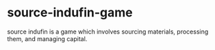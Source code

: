 # source-indufin-game
 source indufin is a game which involves sourcing materials, processing them, and managing capital.
